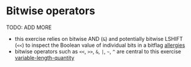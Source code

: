 # Bitwise operators

TODO: ADD MORE

- this exercise relies on bitwise AND (`&`) and potentially bitwise LSHIFT (`<<`) to inspect the Boolean value of individual bits in a bitflag [allergies](../exercise-concepts/allergies.md)
- bitwise operators such as `<<`, `>>`, `&`, `|`, `~`, `^` are central to this exercise [variable-length-quantity](../exercise-concepts/variable-length-quantity.md)
